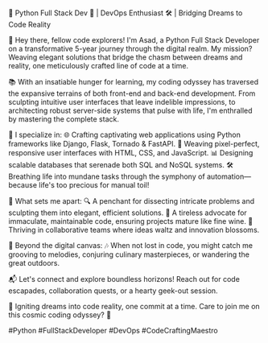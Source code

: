 🐍 Python Full Stack Dev 🚀 | DevOps Enthusiast 🛠️ | Bridging Dreams to Code Reality

👋 Hey there, fellow code explorers! I'm Asad, a Python Full Stack Developer on a transformative 5-year journey through the digital realm. My mission? Weaving elegant solutions that bridge the chasm between dreams and reality, one meticulously crafted line of code at a time.

📚 With an insatiable hunger for learning, my coding odyssey has traversed the expansive terrains of both front-end and back-end development. From sculpting intuitive user interfaces that leave indelible impressions, to architecting robust server-side systems that pulse with life, I'm enthralled by mastering the complete stack.

🎯 I specialize in:
🌐 Crafting captivating web applications using Python frameworks like Django, Flask, Tornado & FastAPI.
🎨 Weaving pixel-perfect, responsive user interfaces with HTML, CSS, and JavaScript.
📊 Designing scalable databases that serenade both SQL and NoSQL systems.
🛠️ Breathing life into mundane tasks through the symphony of automation—because life's too precious for manual toil!

🌟 What sets me apart:
🔍 A penchant for dissecting intricate problems and sculpting them into elegant, efficient solutions.
🔄 A tireless advocate for immaculate, maintainable code, ensuring projects mature like fine wine.
🤝 Thriving in collaborative teams where ideas waltz and innovation blossoms.

🌌 Beyond the digital canvas:
🎶 When not lost in code, you might catch me grooving to melodies, conjuring culinary masterpieces, or wandering the great outdoors.

📬 Let's connect and explore boundless horizons! Reach out for code escapades, collaboration quests, or a hearty geek-out session.

🚀 Igniting dreams into code reality, one commit at a time. Care to join me on this cosmic coding odyssey? 🚀

#Python #FullStackDeveloper #DevOps #CodeCraftingMaestro
